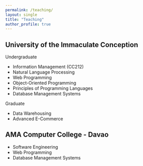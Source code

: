 ```yaml
---
permalink: /teaching/
layout: single
title: "Teaching"
author_profile: true
---
```


University of the Immaculate Conception
------
Undergraduate
* Information Management (CC212)
* Natural Language Processing
* Web Programming
* Object-Oriented Programming
* Principles of Programming Languages
* Database Management Systems

Graduate
* Data Warehousing
* Advanced E-Commerce

AMA Computer College - Davao
------
* Software Engineering  
* Web Programming  
* Database Management Systems
